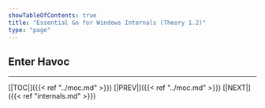 ```yaml
---
showTableOfContents: true
title: "Essential Go for Windows Internals (Theory 1.2)"
type: "page"
---
```


## Enter Havoc





---
[|TOC|]({{< ref "../moc.md" >}})
[|PREV|]({{< ref "../moc.md" >}})
[|NEXT|]({{< ref "internals.md" >}})